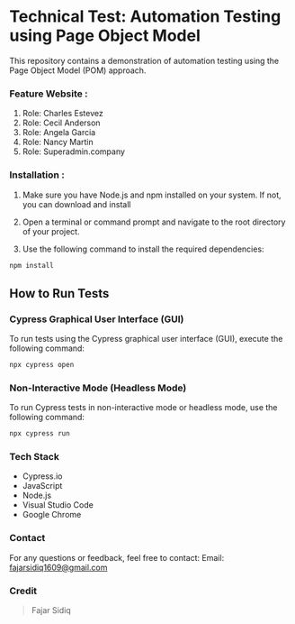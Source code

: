 ﻿# Technical Test: Automation Testing using Page Object Model
 
This repository contains a demonstration of automation testing using the Page Object Model (POM) approach.

### Feature Website  :

1. Role: Charles Estevez
2. Role: Cecil Anderson
3. Role: Angela Garcia
4. Role: Nancy Martin
5. Role: Superadmin.company


### Installation  :

1. Make sure you have Node.js and npm installed on your system. If not, you can download and install 

2. Open a terminal or command prompt and navigate to the root directory of your project.

3. Use the following command to install the required dependencies:


```sh
npm install
```


## How to Run Tests

### Cypress Graphical User Interface (GUI)

To run tests using the Cypress graphical user interface (GUI),
 execute the following command:

```sh
npx cypress open 
```
 
### Non-Interactive Mode (Headless Mode)

To run Cypress tests in non-interactive mode or headless mode,
use the following command:

```sh
npx cypress run
```

### Tech Stack

- Cypress.io
- JavaScript
- Node.js
- Visual Studio Code
- Google Chrome

### Contact

For any questions or feedback, feel free to contact:
Email: fajarsidiq1609@gmail.com

### Credit

>  Fajar Sidiq


